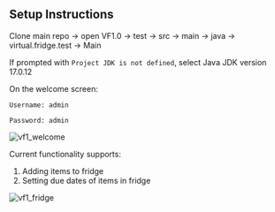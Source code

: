 ## Setup Instructions
Clone main repo -> open VF1.0 -> test -> src -> main -> java -> virtual.fridge.test -> Main

If prompted with `Project JDK is not defined`, select Java JDK version 17.0.12

On the welcome screen:

`Username: admin`

`Password: admin`

![vf1_welcome](https://github.com/user-attachments/assets/a77d40f6-fad3-4870-8980-ef30b75f7036)

Current functionality supports:

1. Adding items to fridge
2. Setting due dates of items in fridge

![vf1_fridge](https://github.com/user-attachments/assets/d804790d-427d-481e-9c35-d79d50108669)
